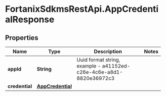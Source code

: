 # FortanixSdkmsRestApi.AppCredentialResponse

## Properties
Name | Type | Description | Notes
------------ | ------------- | ------------- | -------------
**appId** | **String** | Uuid format string, example - a41152ed-c26e-4c6e-a8d1-8820e36972c3 | 
**credential** | [**AppCredential**](AppCredential.md) |  | 


